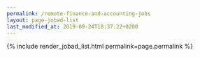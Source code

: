 ```yaml
---
permalink: /remote-finance-and-accounting-jobs
layout: page-jobad-list
last_modified_at: 2019-09-24T18:37:22+0200
---
```

{% include render_jobad_list.html permalink=page.permalink %}
